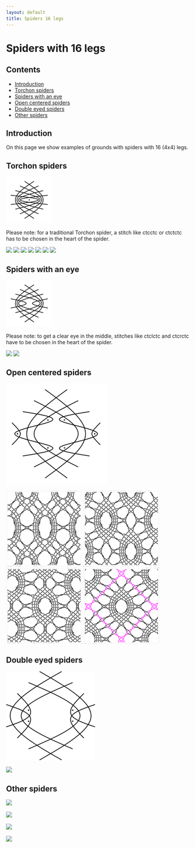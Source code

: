 ```yaml
---
layout: default
title: Spiders 16 legs
---
```


# Spiders with 16 legs

## Contents

* [Introduction](#introduction)
* [Torchon spiders](#torchon-spiders)
* [Spiders with an eye](#spiders-with-an-eye)
* [Open centered spiders](#open-centered-spiders)
* [Double eyed spiders](#double-eyed-spiders)
* [Other spiders](#other-spiders)
     
## Introduction

On this page we show examples of grounds with spiders with 16 (4x4) legs.      

## Torchon spiders

![4x4 legs][P-ST4]

Please note: for a traditional Torchon spider, a stitch like <span class="stch">ctcctc</span> or <span class="stch">ctctctc</span> has to be chosen in the heart of the spider.

[![][P-ST4-01]][T-ST4-01] 
[![][P-ST4-02]][T-ST4-02] 
[![][P-ST4-03]][T-ST4-03] 
[![][P-ST4-04]][T-ST4-04] 
[![][P-ST4-05]][T-ST4-05] 
[![][P-ST4-06]][T-ST4-06] 
[![][P-STQ4-01]][T-STQ4-01]  
<p style="clear: both"></p>

[P-ST4]: ../images/spin_8/ST4.png?align=right "traditional spider, 4x4 legs"
[P-ST4-01]: ../images/spin_8/ST4-01.png
[P-ST4-02]: ../images/spin_8/ST4-02.png
[P-ST4-03]: ../images/spin_8/ST4-03.png
[P-ST4-04]: ../images/spin_8/ST4-04.png
[P-ST4-05]: ../images/spin_8/ST4-05.png
[P-ST4-06]: ../images/spin_8/ST4-06.png
[P-STQ4-01]: ../images/spin_8/STQ4-01.png

[T-ST4-01]: /GroundForge/stitches?patchWidth=12&patchHeight=16&b1=ctcttcc&a2=ctc&c2=ctc&d2=ctc&e2=ctcrr&g2=ctcll&h2=ctc&a3=ctc&b3=ctc&c3=ctc&d3=ctcrr&f3=ctc&h3=ctcll&a4=ctcll&b4=ctc&c4=ctcrr&e4=ctc&f4=ctc&g4=ctc&b5=ctctt&d5=ctc&e5=ctc&f5=ctc&g5=ctc&h5=ctc&a6=ctc&c6=ctc&d6=ctc&e6=ctc&g6=ctc&h6=ctc&tile=-5------,B-CDD-AA,2566-5-2,256-535-,-5-56325,5-566-22&footsideStitch=ctctt&tileStitch=ctc&headsideStitch=ctctt&shiftColsSW=-4&shiftRowsSW=6&shiftColsSE=4&shiftRowsSE=6
[T-ST4-02]: /GroundForge/stitches?patchWidth=12&patchHeight=16&b1=ctctct&h2=ct&g2=ctll&e2=ctrr&d2=ct&c2=ct&a2=ct&h3=ctll&f3=ct&d3=ctrr&c3=ct&b3=ct&a3=ct&g4=ct&f4=ct&e4=ct&c4=ctrr&b4=ct&a4=ctll&h5=ct&g5=ct&f5=ct&e5=ct&d5=ct&b5=cttt&h6=ct&g6=ct&e6=ct&d6=ct&c6=ct&a6=ct&tile=-5------,B-CDD-AA,2566-5-2,256-535-,-5-56325,5-566-22&footsideStitch=ctctt&tileStitch=ctc&headsideStitch=ctctt&shiftColsSW=-4&shiftRowsSW=6&shiftColsSE=4&shiftRowsSE=6
[T-ST4-03]: /GroundForge/stitches?patchWidth=12&patchHeight=16&b1=ctctct&h2=ctct&g2=ctll&e2=ctrr&d2=ctct&c2=ct&a2=ct&h3=ctll&f3=ct&d3=ctrr&c3=ctct&b3=ct&a3=ctct&g4=ct&f4=ctct&e4=ct&c4=ctrr&b4=ctct&a4=ctll&h5=ct&g5=ctct&f5=ct&e5=ctct&d5=ct&b5=cttt&h6=ctct&g6=ct&e6=ct&d6=ctct&c6=ct&a6=ct&tile=-5------,B-CDD-AA,2566-5-2,256-535-,-5-56325,5-566-22&footsideStitch=ctctt&tileStitch=ctc&headsideStitch=ctctt&shiftColsSW=-4&shiftRowsSW=6&shiftColsSE=4&shiftRowsSE=6
[T-ST4-04]: /GroundForge/stitches?patchWidth=12&patchHeight=16&b1=ctctct&h2=ct&g2=ctctll&e2=ctctrr&d2=ct&c2=ctct&a2=ctct&h3=ctctll&f3=ctct&d3=ctctrr&c3=ct&b3=ctct&a3=ct&g4=ctct&f4=ct&e4=ctct&c4=ctctrr&b4=ct&a4=ctctll&h5=ctct&g5=ct&f5=ctct&e5=ct&d5=ctct&b5=ctcttt&h6=ct&g6=ctct&e6=ctct&d6=ct&c6=ctct&a6=ctct&tile=-5------,B-CDD-AA,2566-5-2,256-535-,-5-56325,5-566-22&footsideStitch=ctctt&tileStitch=ctc&headsideStitch=ctctt&shiftColsSW=-4&shiftRowsSW=6&shiftColsSE=4&shiftRowsSE=6
[T-ST4-05]: /GroundForge/stitches?patchWidth=12&patchHeight=16&b1=ctctct&h2=ct&g2=ctctll&e2=ctctrr&d2=ct&c2=ctct&a2=ctct&h3=ctll&f3=ct&d3=ctrr&c3=ctct&b3=ct&a3=ctct&g4=ctct&f4=ct&e4=ctct&c4=ctctrr&b4=ct&a4=ctctll&h5=ct&g5=ctct&f5=ct&e5=ctct&d5=ct&b5=cttt&h6=ct&g6=ctct&e6=ctct&d6=ct&c6=ctct&a6=ctct&tile=-5------,B-CDD-AA,2566-5-2,256-535-,-5-56325,5-566-22&footsideStitch=ctctt&tileStitch=ctc&headsideStitch=ctctt&shiftColsSW=-4&shiftRowsSW=6&shiftColsSE=4&shiftRowsSE=6
[T-ST4-06]: /GroundForge/stitches?patchWidth=12&patchHeight=16&b1=ctctct&h2=ctct&g2=ctll&e2=ctrr&d2=ctct&c2=ct&a2=ct&h3=ctctll&f3=ctct&d3=ctctrr&c3=ct&b3=ctct&a3=ct&g4=ct&f4=ctct&e4=ct&c4=ctrr&b4=ctct&a4=ctll&h5=ctct&g5=ct&f5=ctct&e5=ct&d5=ctct&b5=ctcttt&h6=ctct&g6=ct&e6=ct&d6=ctct&c6=ct&a6=ct&tile=-5------,B-CDD-AA,2566-5-2,256-535-,-5-56325,5-566-22&footsideStitch=ctctt&tileStitch=ctc&headsideStitch=ctctt&shiftColsSW=-4&shiftRowsSW=6&shiftColsSE=4&shiftRowsSE=6
[T-STQ4-01]: /GroundForge/stitches?patchWidth=20&patchHeight=20&f1=ctct&a1=ctcc&j2=rct&i2=ctc&h2=rct&g2=ctcr&f2=tct&e2=ctcl&d2=lct&c2=ctc&b2=lct&j3=ctc&i3=rct&h3=ctcr&g3=rct&f3=ctc&e3=lct&d3=ctcl&c3=lct&b3=ctc&a3=ct&j4=rct&i4=ctcr&h4=rct&g4=ctc&f4=tct&e4=ctc&d4=lct&c4=ctcl&b4=lct&a4=ctc&j5=ctcr&i5=rct&h5=ctc&g5=rct&e5=lct&d5=ctc&c5=lct&b5=ctcl&a5=lct&tile=5----5----,-CDD632AAB,5666632222,5666632222,56666-2222&footsideStitch=ctctt&tileStitch=ctc&headsideStitch=ctctt&shiftColsSW=-5&shiftRowsSW=5&shiftColsSE=5&shiftRowsSE=5

## Spiders with an eye

![spider with eye, 4x4][P-SE4]

Please note: to get a clear eye in the middle, stitches like <span class="stch">ctclctc </span> and <span class="stch">ctcrctc </span> have to be chosen in the heart of the spider.

[![][P-SE4-01]][T-SE4-01]
[![][P-SEQ4-01]][T-SEQ4-01]
<p style="clear: both"></p>

[P-SE4]: ../images/spin_8/SE4.png?align=right "spider with eye, 4x4"
[P-SE4-01]: ../images/spin_8/SE4-01.png
[P-SEQ4-01]: ../images/spin_8/SEQ4-01.png

[T-SE4-01]: /GroundForge/stitches?patchWidth=19&patchHeight=19&a1=ctc&c1=ctc&d1=ctc&f1=ctc&g1=ctc&b2=ctclctc&h2=ctcrctc&a3=ctc&c3=ctc&d3=ctcrr&f3=ctcll&g3=ctc&b4=ctc&c4=ctcrr&e4=ctc&g4=ctcll&h4=ctc&a5=ctc&b5=ctcrr&d5=ctc&e5=ctc&f5=ctc&h5=ctcll&a6=ctctt&c6=ctc&d6=ctc&f6=ctc&g6=ctc&tile=5-25-56-,-5-----5,5-CD-AB-,-56-5-25,56-535-2,5-56-25-&footsideStitch=ctctt&tileStitch=ctc&headsideStitch=ctctt&shiftColsSW=-4&shiftRowsSW=6&shiftColsSE=4&shiftRowsSE=6

[T-SEQ4-01]: /GroundForge/stitches?patchWidth=20&patchHeight=20&b1=lctcl&f1=ctct&j1=rctcr&a2=ctc&c2=ctc&d2=ctc&e2=lctct&f2=ctc&g2=rctct&h2=ctc&i2=ctc&b3=ctc&c3=ctc&d3=lctct&e3=ctc&f3=ctc&g3=ctc&h3=rctct&i3=ctc&j3=ctc&a4=ctc&b4=ctc&c4=lctct&d4=ctc&e4=ctc&g4=ctc&h4=ctc&i4=rctct&j4=ctc&a5=ctc&b5=lctct&c5=ctc&d5=ctc&f5=ctc&h5=ctc&i5=ctc&j5=rctct&tile=-5---5---5,5-CD632AB-,-566632225,56666-2222,5666-5-222&footsideStitch=ctctt&tileStitch=ctc&headsideStitch=ctctt&shiftColsSW=-5&shiftRowsSW=5&shiftColsSE=5&shiftRowsSE=5

## Open centered spiders

![open centered spider][P-SOC4]

[![open centered spider 1][P-SOC14-01]][T-SOC14-01] 
[![open centered spider 2][P-SOC24-01]][T-SOC24-01] 
[![open centered spider B][P-SOCB4-01]][T-SOCB4-01] 
[![open centered spider Q][P-SOCQ4-01]][T-SOCQ4-01] 
<p style="clear: both"></p>

[P-SOC4]: ../images/spin_8/g-soc4.svg?align=right "open centered spider"

[P-SOC14-01]: ../images/spin_8/SOC14-01.png?align=left"
[P-SOC24-01]: ../images/spin_8/SOC24-01.png
[P-SOCB4-01]: ../images/spin_8/SOCB4-01.png
[P-SOCQ4-01]: ../images/spin_8/SOCQ4-01.png

[T-SOC14-01]: /GroundForge/stitches.html?patchWidth=30&patchHeight=30&tile=25-56-,x7-4x-,xx5xx-,x4-7x-,48-17-,6-5-25,-535-5,&shiftColsSW=-3&shiftRowsSW=7&shiftColsSE=3&shiftRowsSE=7&e1=ctcrrctc&d1=ctc&b1=ctc&a1=ctcllctc&d2=ctcll&b2=ctcrr&c3=ctctt&d4=ctc&b4=ctc&e5=ctcrrctc&d5=ctcll&b5=ctcrr&a5=ctcllctc&f6=tct&e6=ctcll&c6=ctc&a6=ctcrr&f7=ctctt&d7=ctc&c7=tct&b7=ctc

[T-SOC24-01]: /GroundForge/stitches.html?patchWidth=30&patchHeight=30&tile=xx5-5xx-,x4-5-7x-,4863217-,666-2225,-4x-x7-5&shiftColsSW=-4&shiftRowsSW=5&shiftColsSE=4&shiftRowsSE=5&e1=ctctt&c1=ctctt&f2=ctc&d2=ctc&b2=ctc&g3=ctcrrctc&f3=ctcll&e3=ctc&d3=ctc&c3=ctc&b3=ctcrr&a3=ctcllctc&h4=ctc&g4=ctcll&f4=ctc&e4=ctcllctc&c4=ctcrrctc&b4=ctc&a4=ctcrr&h5=ctctt&f5=ctcrr&b5=ctcll

[T-SOCB4-01]: /GroundForge/stitches.html?patchWidth=30&patchHeight=30&tile=xx5--5--5xx-,x4-w632y-7x-,48v66-22z17-,6v-4x-x7-z25&shiftColsSW=-6&shiftRowsSW=4&shiftColsSE=6&shiftRowsSE=4&i1=ttctctt&f1=ctctctc&c1=ttctctt&j2=ctc&g2=ctc&f2=ctc&e2=ctc&b2=ctc&k3=ctcrrctc&j3=ctcll&h3=ctc&g3=ctcllctc&e3=ctcrrctc&d3=ctc&b3=ctcrr&a3=ctcllctc&l4=ctc&k4=ctc&h4=ctc&d4=ctc&a4=ctc

[T-SOCQ4-01]: /GroundForge/stitches.html?patchWidth=20&patchHeight=25&tile=xx5-5-5xx-,x4-535-7x-,486632217-,6666-22225,6-4x-x7-25&shiftColsSW=-5&shiftRowsSW=5&shiftColsSE=5&shiftRowsSE=5&g1=rctcr&e1=ctct&c1=lctcl&h2=ctc&f2=rrctclt&e2=ctc&d2=llctcrt&b2=ctc&i3=ctcrctc&h3=ctc&g3=rrctclt&f3=ctc&e3=ctc&d3=ctc&c3=llctcrt&b3=ctc&a3=ctclctc&j4=ctc&i4=ctc&h4=rrctclt&g4=ctc&f4=ctclctc&d4=ctcrctc&c4=ctc&b4=llctcrt&a4=ctc&j5=ctc&i5=rrctclt&g5=ctc&c5=ctc&a5=llctcrt


## Double eyed spiders

![double eyed spider][P-SND4] 

[![][P-SNDQ4-01]][T-SNDQ4-01]
<p style="clear: both"></p>

[P-SND4]: ../images/spin_8/g-snd4.svg?align=right "double eyed spider"
[P-SNDQ4-01]: ../images/spin_8/SNDQ4-01.png

[T-SNDQ4-01]: /GroundForge/stitches.html?patchWidth=24&patchHeight=24&tile=4xx-5-xx7-,x7863214x-,466632227-,6666-22225,666x-x2225,&shiftColsSW=-5&shiftRowsSW=5&shiftColsSE=5&shiftRowsSE=5&i1=ctct&e1=ctctt&a1=ctct&h2=ctct&g2=ctcr&f2=rrctctt&e2=ctct&d2=llctctt&c2=ctcl&b2=ctct&i3=ctct&h3=ctcr&g3=rrctctt&f3=ctct&e3=ctct&d3=ctct&c3=llctctt&b3=ctcl&a3=ctct&j4=ctct&i4=ctcr&h4=rrctctt&g4=ctct&f4=ctct&d4=ctct&c4=ctct&b4=llctctt&a4=ctcl&j5=ctc&i5=rrctctt&h5=ctct&g5=ctct&c5=ctct&b5=ctct&a5=llctctt

## Other spiders

![][P-SNA4]

[![][P-SNAQ4-01]][T-SNAQ4-01]
<p style="clear: both"></p>

[P-SNA4]: ../images/spin_8/g-sna4.svg?align=right
[P-SNAQ4-01]: ../images/spin_8/SNAQ4-01.png

[T-SNAQ4-01]: /GroundForge/stitches.html?patchWidth=20&patchHeight=20&tile=-xx5-5-5xx,-14-535-78,5886632211,5666632222,56-14-78-2&shiftColsSW=-5&shiftRowsSW=5&shiftColsSE=5&shiftRowsSE=5&h1=ctctcl&f1=ctct&d1=ctctcr&j2=ctc&i2=lct&g2=ctct&f2=ctc&e2=ctct&c2=rct&b2=ctc&j3=tct&i3=ctcl&h3=ctct&g3=ctc&f3=tct&e3=ctc&d3=ctct&c3=ctcr&b3=tct&a3=ctc&j4=ctcl&i4=ctct&h4=ctc&g4=rct&f4=ctc&e4=lct&d4=ctc&c4=ctct&b4=ctcr&a4=ct&j5=ctct&h5=tct&g5=ctc&e5=ctc&d5=tct&b5=ctct&a5=ctct

![][P-SNC4]

[![][P-SNCQ4-01]][T-SNCQ4-01]
<p style="clear: both"></p>

[P-SNC4]: ../images/spin_8/g-snc4.svg?align=right
[P-SNCQ4-01]: ../images/spin_8/SNCQ4-01.png

[T-SNCQ4-01]: /GroundForge/stitches.html?patchWidth=20&patchHeight=25&tile=x4x-5-x7x-,xx76324xx-,466632227-,6666-22225,66yx-xw225&shiftColsSW=-5&shiftRowsSW=5&shiftColsSE=5&shiftRowsSE=5&h1=ctc&e1=ctct&b1=ctc&g2=ctc&f2=rrctctl&e2=ctc&d2=llctctr&c2=ctc&i3=ctc&h3=ctc&g3=rrctctl&f3=ctc&e3=ctc&d3=ctc&c3=llctctr&b3=ctc&a3=ctc&j4=ctc&i4=ctc&h4=rrctctl&g4=ctc&f4=ctc&d4=ctc&c4=ctc&b4=rrctclt&a4=ctc&j5=ctc&i5=rrctctl&h5=ctc&b5=ctc&a5=llctcrt


